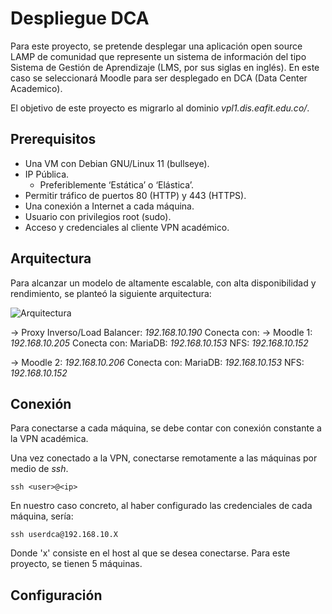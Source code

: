# Despliegue DCA

Para este proyecto, se pretende desplegar una aplicación open source LAMP de comunidad que represente un sistema de información del tipo Sistema de Gestión de Aprendizaje (LMS, por sus siglas en inglés). En este caso se seleccionará Moodle para ser desplegado en DCA (Data Center Academico).

El objetivo de este proyecto es migrarlo al dominio *vpl1.dis.eafit.edu.co/*.

## Prerequisitos

- Una VM con Debian GNU/Linux 11 (bullseye).
- IP Pública.
    - Preferiblemente ‘Estática’ o ‘Elástica’.
- Permitir tráfico de puertos 80 (HTTP) y 443 (HTTPS).
- Una conexión a Internet a cada máquina.
- Usuario con privilegios root (sudo).
- Acceso y credenciales al cliente VPN académico.

## Arquitectura

Para alcanzar un modelo de altamente escalable, con alta disponibilidad y rendimiento, se planteó la siguiente arquitectura:

![Arquitectura]() 

-> Proxy Inverso/Load Balancer: *192.168.10.190*
   Conecta con:
   -> Moodle 1: *192.168.10.205*
        Conecta con:
        MariaDB: *192.168.10.153*
        NFS: *192.168.10.152*

   -> Moodle 2: *192.168.10.206*
        Conecta con:
        MariaDB: *192.168.10.153*
        NFS: *192.168.10.152*


## Conexión

Para conectarse a cada máquina, se debe contar con conexión constante a la VPN académica.

Una vez conectado a la VPN, conectarse remotamente a las máquinas por medio de *ssh*.

``` 
ssh <user>@<ip>
```

En nuestro caso concreto, al haber configurado las credenciales de cada máquina, sería:

``` 
ssh userdca@192.168.10.X
```

Donde 'x' consiste en el host al que se desea conectarse. Para este proyecto, se tienen 5 máquinas.

## Configuración